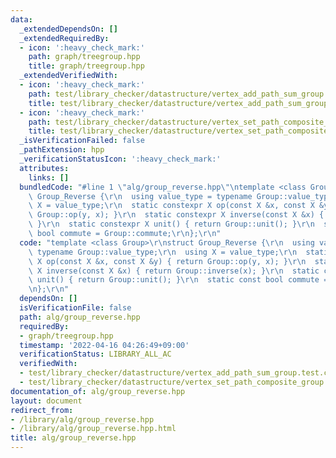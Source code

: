 ```yaml
---
data:
  _extendedDependsOn: []
  _extendedRequiredBy:
  - icon: ':heavy_check_mark:'
    path: graph/treegroup.hpp
    title: graph/treegroup.hpp
  _extendedVerifiedWith:
  - icon: ':heavy_check_mark:'
    path: test/library_checker/datastructure/vertex_add_path_sum_group.test.cpp
    title: test/library_checker/datastructure/vertex_add_path_sum_group.test.cpp
  - icon: ':heavy_check_mark:'
    path: test/library_checker/datastructure/vertex_set_path_composite_group.test.cpp
    title: test/library_checker/datastructure/vertex_set_path_composite_group.test.cpp
  _isVerificationFailed: false
  _pathExtension: hpp
  _verificationStatusIcon: ':heavy_check_mark:'
  attributes:
    links: []
  bundledCode: "#line 1 \"alg/group_reverse.hpp\"\ntemplate <class Group>\r\nstruct\
    \ Group_Reverse {\r\n  using value_type = typename Group::value_type;\r\n  using\
    \ X = value_type;\r\n  static constexpr X op(const X &x, const X &y) { return\
    \ Group::op(y, x); }\r\n  static constexpr X inverse(const X &x) { return Group::inverse(x);\
    \ }\r\n  static constexpr X unit() { return Group::unit(); }\r\n  static const\
    \ bool commute = Group::commute;\r\n};\r\n"
  code: "template <class Group>\r\nstruct Group_Reverse {\r\n  using value_type =\
    \ typename Group::value_type;\r\n  using X = value_type;\r\n  static constexpr\
    \ X op(const X &x, const X &y) { return Group::op(y, x); }\r\n  static constexpr\
    \ X inverse(const X &x) { return Group::inverse(x); }\r\n  static constexpr X\
    \ unit() { return Group::unit(); }\r\n  static const bool commute = Group::commute;\r\
    \n};\r\n"
  dependsOn: []
  isVerificationFile: false
  path: alg/group_reverse.hpp
  requiredBy:
  - graph/treegroup.hpp
  timestamp: '2022-04-16 04:26:49+09:00'
  verificationStatus: LIBRARY_ALL_AC
  verifiedWith:
  - test/library_checker/datastructure/vertex_add_path_sum_group.test.cpp
  - test/library_checker/datastructure/vertex_set_path_composite_group.test.cpp
documentation_of: alg/group_reverse.hpp
layout: document
redirect_from:
- /library/alg/group_reverse.hpp
- /library/alg/group_reverse.hpp.html
title: alg/group_reverse.hpp
---
```

